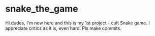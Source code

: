 # snake_the_game
Hi dudes, I'm new here and this is my 1st project - cult Snake game. I appreciate critics as it is, even hard. Pls make commits.
